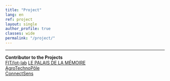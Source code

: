 ```yaml
---
title: "Project"   
lang: en
ref: project
layout: single
author_profile: true 
classes: wide
permalink: "/project/"  
---
```

----
**Contributor to the Projects**    
[FIT/Iot-lab](https://www.iot-lab.info/) 
[LE PALAIS DE LA MÉMOIRE](https://synekine.com/creation/le-palais-de-la-memoire/)  
[AgroTechnoPôle](https://www.agrotechnopole.fr/)  
[ConnectSens](http://www.lpc-clermont.in2p3.fr/spip.php?article583)  
